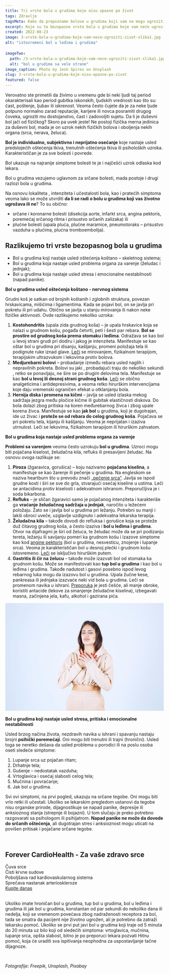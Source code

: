 ```yaml
---
title: Tri vrste bola u grudima koje nisu opasne po život
tags: Zdravlje
tagsMeta: Kako da prepoznamo bolove u grudima koji vam ne mogu ugroziti život. Koji su to simptomi i uzroci.
excerpt: Koje su to bezopasne vrste bola u grudima koje vam neće ugroziti život.
created: 2022-08-23
image: 3-vrste-bola-u-grudima-koje-vam-nece-ugroziti-zivot-slika1.jpg
alt: "istovremeni bol u leđima i grudima"

imageTwo:
  path: /3-vrste-bola-u-grudima-koje-vam-nece-ugroziti-zivot-slika1.jpg
  alt: "bol u grudima sa vele strane"
image_caption: Photo by Josh Spires on Unsplash
slug: 3-vrste-bola-u-grudima-koje-nisu-opasne-po-zivot
featured: false
---
```



<div class="container max-width-adaptive-sm">
	<div class="text-component line-height-lg v-space-md">

Verovatno ste primetili da živimo u vremenu gde bi neki ljudi taj period okarakterisali kao period gubitka iskonskih, ljudskih vrednosti kao što su: čast, poštenje, ljubav ili iskrenost. Veoma često čujete da je za neke ljude potpuno normalno zarad reputacije, karijere ili novca posramiti drugog čoveka, ugroziti mu dostojanstvo, čast i zadovoljiti sujetu. Da li je duševni bol jači od fizičkog? Skoro pa uvek jeste! Ne postoji fizička merna jedinica za duševni bol, mada je on uzrok nekih fizičkih bolova i oboljenja nekih organa (srca, nerava, želuca).  

**Bol je individualno, subjektivno i neprijatno osećanje** koje nastaje usled predstojećih oštećenja tkiva, trenutnih oštećenja tkiva ili psiholoških uzroka. Karakterističan je za sve bolesti i povrede.

Bol ukazuje na najranije simptome bolesti te je i najčešći uzrok odlaska kod lekara.

Bol u grudima vezujemo uglavnom za srčane bolesti, mada postoje i drugi razlozi bola u grudima.

Na osnovu lokaliteta , intenziteta i učestalosti bola, kao i pratećih simptoma veoma lako se može utvrditi **da li se radi o bolu u grudima koji vas životno ugrožava ili ne**? To su obično:

- srčane i koronarne bolesti (disekcija aorte, infarkt srca, angina pektoris, poremećaj srčanog ritma i prisustvo srčanih zalizaka) ili 
- plućne bolesti (upala pluća, plućne maramice, pneumotoraks – prisustvo vazduha u plućima, plućna tromboembolija).

## Razlikujemo tri vrste bezopasnog bola u grudima

- Bol u grudima koji nastaje usled oštećenja koštano – skeletnog sistema;
- Bol u grudima koja nastaje usled problema  organa za varenje (želudac i jednjak);
- Bol u grudima koja nastaje usled stresa i emocionalne nestabilnosti (napad panike).

**Bol u grudima usled oštećenja koštano - nervnog sistema**

Grudni koš je satkan od brojnih koštanih i zglobnih struktura, povezan hrskavicama, mišićima i ligamentima. Kada se pojavi bol, on se javlja pri pokretu ili pri udahu. Obično se javlja u stanju mirovanja ili nakon neke fizičke aktivnosti. Ovde razlikujemo nekoliko uzroka:

1. **Kostohondritis** (upala zida grudnog koša) – je upala hrskavice koja se nalazi u grudnom košu, pogađa četvrti, peti i šesti par rebara. **Bol se prostire od grudnog koša prema stomaku i leđima**. Odražava se kao bol u levoj strani grudi pri dodiru i jakog je intenziteta. Manifestuje se kao oštar bol u grudima pri disanju, kašljanju, promeni položaja tela ili podignute ruke iznad glave. [Leči](https://krenizdravo.dnevnik.hr/zdravlje/bolesti-zdravlje/kostohondritis-uzroci-simptomi-lijecenje-i-tietzeov-sindrom) se mirovanjem, fizikalnom terapijom, terapijskim ultrazvukom i lekovima protiv bolova.
2. **Medjurebarni bolovi** – probadanje između rebara usled naglih i nepravilnih pokreta. Bolovi su jaki , probadajući traju do nekoliko sekundi , retko se ponavljaju, ne šire se po drugim delovima tela. Manifestuje se kao **bol u levoj ili desnoj strani grudnog koša**. [Leči](https://bol.rs/medjurebarna-interkostalna-neuralgija/) se obično analgeticima i antidepresivima, a veoma retko hirurškim intervencijama koje daju vremenski ograničen efekat u otklanjanju bola.
3. **Hernija diska i promena na kičmi** – javlja se usled izlaska mekog sadržaja jezgra među pločice kičme ili gubitak elastičnosti diskova. Do bola dolazi zbog pritiska na koren međurebarnog živca i zbog upale korena živca. Manifestuje se kao **jak bol** u grudima, koji je dugotrajan, ide uz živac i **proteže se od rebara do celog grudnog koša**. Pojačava se pri pokretu tela, kijanju ili kašljanju. Veoma je neprijatan i izaziva utrnulost. Leči se lekovima, fizikalnom terapijom ili hirurškim zahvatom.

**Bol u grudima koja nastaje usled problema  organa za varenje**

**Problemi sa varenjem** veoma često uzrokuju **bol u grudima**. Uzroci mogu biti pojačana kiselost, želudačna kila, refluks ili presavijeni želudac. Na osnovu ovoga razlikuje se:

1. **Piroza** (žgaravica, gorušica) – koju nazivamo **pojačana kiselina**, a manifestuje se kao  žarenje ili pečenje u grudima. Na engleskom se naziva heartburn što u prevodu znači [„pečenje  srca“](https://www.plivazdravlje.hr/aktualno/clanak/24337/Bol-u-prsima-bezazlen-simptom-ili-ozbiljan-znak-za-uzbunu.html). Javlja se ispod grudne kosti i širi se sve do grla, stvarajući osećaj kiseline u ustima. Leči se antacidima protiv kiselosti i adekvatnom ishranom. Preporučljiva je i soda bikarbona.
2. **Refluks** – je sličan žgaravici samo je pojačanog intenziteta i karakteriše ga **vraćanje želudačnog sadržaja u jednjak**, naročito u ležećem položaju. Zato se i javlja bol u grudima pri ležanju. Potrebni su manji i lakši obroci uveče, uzglavlje uzdignuto i adekvatna lekarska terapija.
3. **Želudačna kila** – takođe dovodi do refluksa i gorušice koja se proteže duž čitavog grudnog koša, a često izaziva i **bol u leđima i grudima**. Otvor na dijafragmi je širi od želuca, te želudac može da se pri podizanju tereta, ležanju ili savijanju pomeri ka grudnom košu i izazove simptome kao kod [angine pektoris](https://euromedic.rs/pregledi/specijalisticki-pregledi/kardiologija/kardiologija-angina-pektoris/) (bol u grudima, nesvesticu, znojenje i lupanje srca). Veoma je karakterističan bol u desnoj plećki i grudnom košu istovremeno. [Leči](https://euromedic.rs/pregledi/specijalisticki-pregledi/gastroenterologija/gastroenteroloska-hirurgija-kila-hernia/) se isključivo hirurškim putem. 
4. **Gastritis ili čir na želucu** – takođe može izazvati bol od stomaka ka grudnom košu. Može se manifestovati kao **tup bol u grudima** i kao bol u leđima i grudima. Takođe nadutost i gasovi posebno ispod levog rebarnog luka mogu da izazovu bol u grudima. Upala žučne kese, pankreasa ili jednjaka  izazvaće neki vid bola u grudima. Leči se promenom navika u ishrani. [Preporuka](https://poliklinikahuman.rs/gastritis-bolest-koja-se-ne-sme-ignorisati/) je jesti češće, ali manje obroke, koristiti antacide (lekove za smanjenje želudačne kiselina), izbegavati masna, začinjena jela, kafu, alkohol i  gazirana pića. 

![bol u jednjaku i grudima](./images/3-vrste-bola-u-grudima-koje-vam-nece-ugroziti-zivot-slika2.jpg)

**Bol u grudima koji nastaje usled stresa, pritiska i emocionalne nestabilnosti**

Usled brzog načina života, nezdravih navika u ishrani i spavanju nastaju brojni **psihički poremećaji**. Oni mogu biti trenutni ili trajni (hronični). Usled toga se neretko dešava da usled problema u porodici ili na poslu osoba oseti sledeće simptome:

1. Lupanje srca uz pojačan ritam;
2. Drhatnje tela; 
3. Gušenje – nedostatak vazduha;
4. Vrtoglavica i osećaj slabosti celog tela;
5. Mučnina i povraćanje;
6. Jak bol u grudima.

Svi ovi simptomi, na prvi pogled, ukazuju na srčane tegobe. Oni mogu biti vrlo retki ili učestali. Ukoliko se lekarskim pregledom ustanovi da tegobe nisu organske prirode, dijagnostikuje se napad panike, depresije ili anksioznog stanja (strepnje ili bojazni). U tom slučaju je preko potrebno razgovarati sa psihologom ili psihijatrom. **Napad panike ne može da dovede do srčanih oštećenja**, ali dugotrajan stres i anksioznost mogu uticati na povišen pritisak i pojačane srčane tegobe.

<br>

<div class="container text-component__block--outset padding-y-md padding-x-md radius-lg margin-top-md bg-white">
	<div class="grid gap-sm">
		<div class="col-4@md">
			<g-image class="" src="~/assets/img/forever_cardiohealth.webp" alt="zdravo srce"></g-image>
		</div>
		<div class="col-8@md">
			<div class="flex flex-wrap gap-sm items-center">
				<div class="">
					<h2 class="text-lg">Forever CardioHealth - Za vaše zdravo srce</h2>
				</div>
        <div class="grid margin-bottom-lg gap-xxs">
					<div class="flex items-center text-sm">
						<g-image style="width: auto !important;" class="margin-left-important" src="~/assets/img/check.svg"></g-image>
							Čuva srce
					</div>
          <div class="flex items-center text-sm">
						<g-image style="width: auto !important;" class="margin-left-important" src="~/assets/img/check.svg"></g-image>
							Čisti krvne sudove
					</div>
          <div class="flex items-center text-sm">
						<g-image style="width: auto !important;" class="margin-left-important" src="~/assets/img/check.svg"></g-image>
							Poboljšava rad kardiovaskularnog sistema
					</div>
          <div class="flex items-center text-sm">
						<g-image style="width: auto !important;" class="margin-left-important" src="~/assets/img/check.svg"></g-image>
							Sprečava nastanak arterioskleroze
					</div>
				</div>
			</div>
			<div class="flex gap-md@sm gap-md flex-column flex-row@sm padding-top-lg justify-between@sm items-center">
				<a href="https://flpshop.rs/dodaci-ishrani/11643/forever-cardiohealth/360000954255/personal.html" class="kupiteCTA btn btn--primary flex-grow center-between@lg justify-center btn--md">
					Kupite danas
				</a>
				<g-image style="width: auto !important;" class="" src="~/assets/img/logo-futer.png"></g-image>
			</div>
		</div>
	</div>
</div>

<br>

Ukoliko imate hroničan bol u grudima, tup bol u grudima, bol u leđima i grudima ili jak bol u grudima, konstantan od par sekundi do nekoliko dana ili nedelja, koji se vremenom povećava zbog nadraženosti receptora za bol, tada se smatra da pacijent nije životno ugrožen, ali je potrebno da zatraži lekarsku pomoć. Ukoliko se prvi put javi bol u grudima koji traje od 5 minuta do 20 minuta uz bilo koji od sledećih simptoma: vrtoglavica, mučnina, lupanje srca, opšta slabost, bitno je po preporuci lekara pozvati Hitnu pomoć, koja će uraditi sva ispitivanja neophodna za uspostavljanje tačne dijagnoze.

<br>

*Fotografije: Freepik, Unsplash, Pixabay*

  </div>
</div>